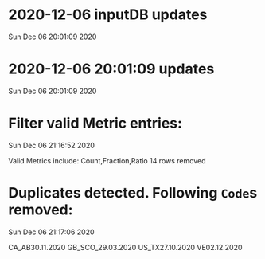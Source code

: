 
# 2020-12-06 inputDB updates 
 Sun Dec 06 20:01:09 2020 


# 2020-12-06 20:01:09 updates 
 Sun Dec 06 20:01:09 2020 


# Filter valid Metric entries: 
 Sun Dec 06 21:16:52 2020 

Valid Metrics include: Count,Fraction,Ratio
 14 rows removed
# Duplicates detected. Following `Code`s removed: 
 Sun Dec 06 21:17:06 2020 

CA_AB30.11.2020
GB_SCO_29.03.2020
US_TX27.10.2020
VE02.12.2020
